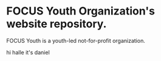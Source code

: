# FOCUS Youth Organization's website repository.

FOCUS Youth is a youth-led not-for-profit organization. 

hi halle it's daniel

